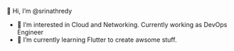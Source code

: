👋 Hi, I’m @srinathredy
- 👀 I’m interested in Cloud and Networking. Currently working as DevOps Engineer
- 🌱 I’m currently learning Flutter to create awsome stuff.

